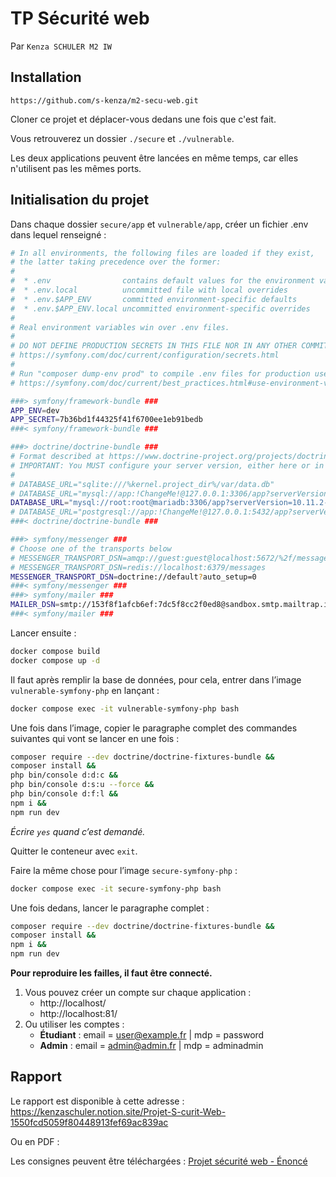# TP Sécurité web

Par `Kenza SCHULER M2 IW`

## Installation

`https://github.com/s-kenza/m2-secu-web.git`

Cloner ce projet et déplacer-vous dedans une fois que c'est fait.

Vous retrouverez un dossier `./secure` et `./vulnerable`.

Les deux applications peuvent être lancées en même temps, car elles n'utilisent pas les mêmes ports.

## Initialisation du projet
Dans chaque dossier `secure/app` et `vulnerable/app`, créer un fichier .env dans lequel renseigné :
```bash
# In all environments, the following files are loaded if they exist,
# the latter taking precedence over the former:
#
#  * .env                contains default values for the environment variables needed by the app
#  * .env.local          uncommitted file with local overrides
#  * .env.$APP_ENV       committed environment-specific defaults
#  * .env.$APP_ENV.local uncommitted environment-specific overrides
#
# Real environment variables win over .env files.
#
# DO NOT DEFINE PRODUCTION SECRETS IN THIS FILE NOR IN ANY OTHER COMMITTED FILES.
# https://symfony.com/doc/current/configuration/secrets.html
#
# Run "composer dump-env prod" to compile .env files for production use (requires symfony/flex >=1.2).
# https://symfony.com/doc/current/best_practices.html#use-environment-variables-for-infrastructure-configuration

###> symfony/framework-bundle ###
APP_ENV=dev
APP_SECRET=7b36bd1f44325f41f6700ee1eb91bedb
###< symfony/framework-bundle ###

###> doctrine/doctrine-bundle ###
# Format described at https://www.doctrine-project.org/projects/doctrine-dbal/en/latest/reference/configuration.html#connecting-using-a-url
# IMPORTANT: You MUST configure your server version, either here or in config/packages/doctrine.yaml
#
# DATABASE_URL="sqlite:///%kernel.project_dir%/var/data.db"
# DATABASE_URL="mysql://app:!ChangeMe!@127.0.0.1:3306/app?serverVersion=8.0.32&charset=utf8mb4"
DATABASE_URL="mysql://root:root@mariadb:3306/app?serverVersion=10.11.2-MariaDB&charset=utf8mb4"
# DATABASE_URL="postgresql://app:!ChangeMe!@127.0.0.1:5432/app?serverVersion=15&charset=utf8"
###< doctrine/doctrine-bundle ###

###> symfony/messenger ###
# Choose one of the transports below
# MESSENGER_TRANSPORT_DSN=amqp://guest:guest@localhost:5672/%2f/messages
# MESSENGER_TRANSPORT_DSN=redis://localhost:6379/messages
MESSENGER_TRANSPORT_DSN=doctrine://default?auto_setup=0
###< symfony/messenger ###
###> symfony/mailer ###
MAILER_DSN=smtp://153f8f1afcb6ef:7dc5f8cc2f0ed8@sandbox.smtp.mailtrap.io:2525
###< symfony/mailer ###
```

Lancer ensuite :
```bash
docker compose build
docker compose up -d
```

Il faut après remplir la base de données, pour cela, entrer dans l’image `vulnerable-symfony-php` en lançant :
```bash
docker compose exec -it vulnerable-symfony-php bash
```

Une fois dans l’image, copier le paragraphe complet des commandes suivantes qui vont se lancer en une fois :
```bash
composer require --dev doctrine/doctrine-fixtures-bundle &&
composer install &&
php bin/console d:d:c && 
php bin/console d:s:u --force &&
php bin/console d:f:l &&
npm i && 
npm run dev
```
*Écrire `yes` quand c’est demandé.*

Quitter le conteneur avec `exit`.

Faire la même chose pour l’image `secure-symfony-php` :
```bash
docker compose exec -it secure-symfony-php bash
```

Une fois dedans, lancer le paragraphe complet :
```bash
composer require --dev doctrine/doctrine-fixtures-bundle &&
composer install &&
npm i && 
npm run dev
```

**Pour reproduire les failles, il faut être connecté.**
1. Vous pouvez créer un compte sur chaque application :
    - http://localhost/
    - http://localhost:81/
2. Ou utiliser les comptes :
    - **Étudiant** : email = user@example.fr | mdp = password
    - **Admin** : email = admin@admin.fr | mdp = adminadmin

## Rapport

Le rapport est disponible à cette adresse : https://kenzaschuler.notion.site/Projet-S-curit-Web-1550fcd5059f80448913fef69ac839ac

Ou en PDF : 

Les consignes peuvent être téléchargées : [Projet sécurité web - Énoncé](./Projet%20sécurité%20web%20-%20Énoncé.pdf)